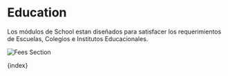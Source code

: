 # Education


Los módulos de School estan diseñados para satisfacer los requerimientos de Escuelas, Colegios e Institutos Educacionales.

<img class="screenshot" alt="Fees Section" src="{{docs_base_url}}/assets/img/education/module.png">

{index}
